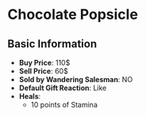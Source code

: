 # Chocolate Popsicle

## Basic Information

- **Buy Price**: 110$
- **Sell Price**: 60$
- **Sold by Wandering Salesman**: NO
- **Default Gift Reaction**: Like
- **Heals**:
  - 10 points of Stamina